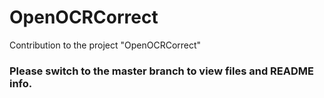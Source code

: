 # OpenOCRCorrect
Contribution to the project "OpenOCRCorrect"

### Please switch to the master branch to view files and README info. 
